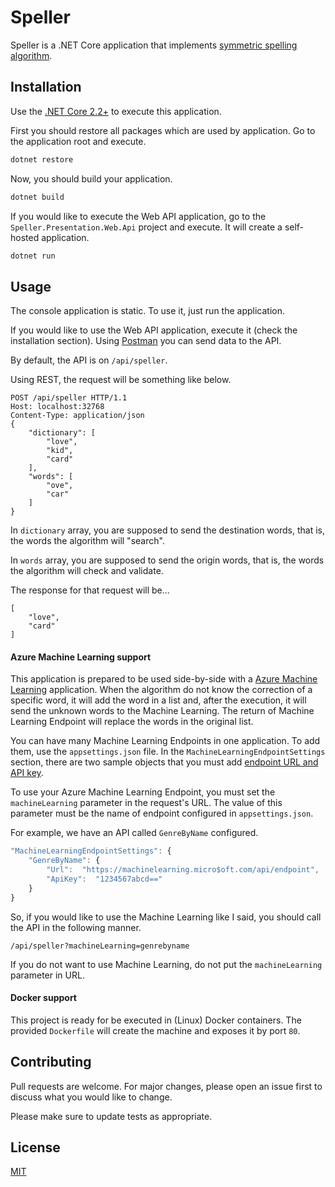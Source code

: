 # Speller

Speller is a .NET Core application that implements [symmetric spelling algorithm](https://github.com/wolfgarbe/SymSpell).

## Installation

Use the [.NET Core 2.2+](https://dotnet.microsoft.com/download) to execute this application.

First you should restore all packages which are used by application. Go to the application root and execute.

```bash
dotnet restore
```

Now, you should build your application.

```bash
dotnet build
```

If you would like to execute the Web API application, go to the `Speller.Presentation.Web.Api` project and execute. It will create a self-hosted application.

```bash
dotnet run
```

## Usage

The console application is static. To use it, just run the application.

If you would like to use the Web API application, execute it (check the installation section). Using [Postman](https://www.getpostman.com/) you can send data to the API.

By default, the API is on `/api/speller`.

Using REST, the request will be something like below.

```
POST /api/speller HTTP/1.1
Host: localhost:32768
Content-Type: application/json
{
    "dictionary": [
        "love",
        "kid",
        "card"
    ],
    "words": [
        "ove",
        "car"
    ]
}
```

In `dictionary` array, you are supposed to send the destination words, that is, the words the algorithm will "search".

In `words` array, you are supposed to send the origin words, that is, the words the algorithm will check and validate.

The response for that request will be...


```
[
    "love",
    "card"
]
```

#### Azure Machine Learning support

This application is prepared to be used side-by-side with a [Azure Machine Learning](https://docs.microsoft.com/pt-br/azure/machine-learning/) application. When the algorithm do not know the correction of a specific word, it will add the word in a list and, after the execution, it will send the unknown words to the Machine Learning. The return of Machine Learning Endpoint will replace the words in the original list.

You can have many Machine Learning Endpoints in one application. To add them, use the `appsettings.json` file. In the `MachineLearningEndpointSettings` section, there are two sample objects that you must add [endpoint URL and API key](https://docs.microsoft.com/en-us/azure/machine-learning/service/how-to-consume-web-service).

To use your Azure Machine Learning Endpoint, you must set the `machineLearning` parameter in the request's URL. The value of this parameter must be the name of endpoint configured in `appsettings.json`.

For example, we have an API called `GenreByName` configured.

```javascript
"MachineLearningEndpointSettings": {
    "GenreByName": {
        "Url":  "https://machinelearning.micro$oft.com/api/endpoint",
        "ApiKey":  "1234567abcd=="
    }
}
```

So, if you would like to use the Machine Learning like I said, you should call the API in the following manner.

`/api/speller?machineLearning=genrebyname`

If you do not want to use Machine Learning, do not put the `machineLearning` parameter in URL.

#### Docker support

This project is ready for be executed in (Linux) Docker containers. The provided `Dockerfile` will create the machine and exposes it by port `80`.

## Contributing
Pull requests are welcome. For major changes, please open an issue first to discuss what you would like to change.

Please make sure to update tests as appropriate.

## License
[MIT](https://darnley.mit-license.org/2019)
